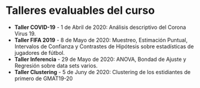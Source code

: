 # Talleres evaluables del curso

* **Taller COVID-19** - 1 de Abril de 2020: Análisis descriptivo del Corona Virus 19.
* **Taller FIFA 2019** - 8 de Mayo de 2020: Muestreo, Estimación Puntual, Intervalos de Confianza y Contrastes de Hipótesis sobre estadísticas de jugadores de fútbol.
* **Taller Inferencia** - 29 de Mayo de 2020: ANOVA, Bondad de Ajuste y Regresión sobre data sets varios.
* **Taller Clustering** - 5 de Juny de 2020: Clustering de los estidiantes de primero de GMAT19-20
